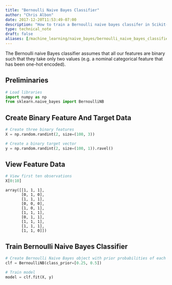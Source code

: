 ```yaml
---
title: "Bernoulli Naive Bayes Classifier"
author: "Chris Albon"
date: 2017-12-20T11:53:49-07:00
description: "How to train a Bernoulli naive bayes classifer in Scikit-Learn"
type: technical_note
draft: false
aliases: [/machine_learning/naive_bayes/bernoulli_naive_bayes_classifier/]
---
```

The Bernoulli naive Bayes classifier assumes that all our features are binary such that they take only two values (e.g. a nominal categorical feature that has been one-hot encoded).

## Preliminaries


```python
# Load libraries
import numpy as np
from sklearn.naive_bayes import BernoulliNB
```

## Create Binary Feature And Target Data


```python
# Create three binary features
X = np.random.randint(2, size=(100, 3))

# Create a binary target vector
y = np.random.randint(2, size=(100, 1)).ravel()
```

## View Feature Data


```python
# View first ten observations
X[0:10]
```




    array([[1, 1, 1],
           [0, 1, 0],
           [1, 1, 1],
           [0, 0, 0],
           [1, 0, 1],
           [1, 1, 1],
           [0, 1, 1],
           [1, 1, 1],
           [1, 1, 1],
           [1, 1, 0]])



## Train Bernoulli Naive Bayes Classifier


```python
# Create Bernoulli Naive Bayes object with prior probabilities of each class
clf = BernoulliNB(class_prior=[0.25, 0.5])

# Train model
model = clf.fit(X, y)
```
